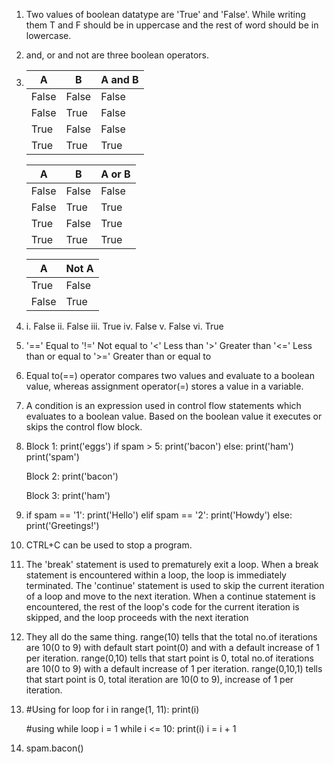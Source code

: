 1. Two values of boolean datatype are 'True' and 'False'. While writing them T and F should be in uppercase and the rest of word should be in lowercase.

2. and, or and not are three boolean operators.

3. |    A    |    B    |  A and B  |
   | ------- | ------- | --------- |
   |  False  |  False  |   False   |
   |  False  |  True   |   False   |
   |  True   |  False  |   False   |
   |  True   |  True   |   True    |

   |    A    |    B    |  A or B  |
   | ------- | ------- | -------- |
   |  False  |  False  |  False   |
   |  False  |  True   |   True   |
   |  True   |  False  |   True   |
   |  True   |  True   |   True   |

   |    A    |  Not A  |
   | ------- | ------- |
   |  True   |  False  |
   |  False  |  True   |

4.  i. False
    ii. False
    iii. True
    iv. False
    v. False
    vi. True

5.  '==' Equal to
    '!=' Not equal to
    '<' Less than
    '>' Greater than
    '<=' Less than or equal to
    '>=' Greater than or equal to

6. Equal to(==) operator compares two values and evaluate to a boolean value, whereas assignment operator(=) stores a value in a variable.

7. A condition is an expression used in control flow statements which evaluates to a boolean value. Based on the boolean value it executes or skips the control flow block.

8.  Block 1:
        print('eggs')
        if spam > 5:
            print('bacon')
        else:
            print('ham')
        print('spam')
    
    Block 2:
         print('bacon')

    Block 3:
        print('ham')

9.  if spam == '1':
        print('Hello')
    elif spam == '2':
        print('Howdy')
    else:
        print('Greetings!')

10. CTRL+C can be used to stop a program.

11. The 'break' statement is used to prematurely exit a loop. When a break statement is encountered within a loop, the loop is immediately terminated. The 'continue' statement is used to skip the current iteration of a loop and move to the next iteration. When a continue statement is encountered, the rest of the loop's code for the current iteration is skipped, and the loop proceeds with the next iteration

12. They all do the same thing. range(10) tells that the total no.of iterations are 10(0 to 9) with default start point(0) and with a default increase of 1 per iteration. range(0,10) tells that start point is 0, total no.of iterations are 10(0 to 9) with a default increase of 1 per iteration. range(0,10,1) tells that start point is 0, total iteration are 10(0 to 9), increase of 1 per iteration.

13. #Using for loop
        for i in range(1, 11):
            print(i)

    #using while loop
        i = 1
        while i <= 10:
            print(i)
            i = i + 1

14. spam.bacon()